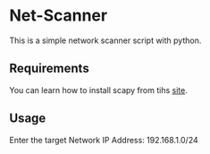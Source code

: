 # Net-Scanner

This is a simple network scanner script with python.

## Requirements

You can learn how to install scapy from tihs [site](https://scapy.readthedocs.io/en/latest/installation.html).

## Usage

Enter the target Network IP Address: 192.168.1.0/24 
